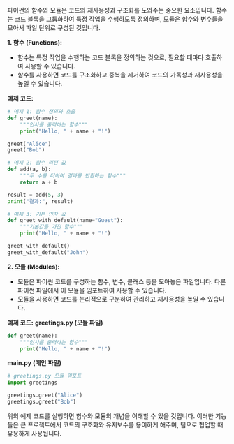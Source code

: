 파이썬의 함수와 모듈은 코드의 재사용성과 구조화를 도와주는 중요한 요소입니다. 함수는 코드 블록을 그룹화하여 특정 작업을 수행하도록 정의하며, 모듈은 함수와 변수들을 모아서 파일 단위로 구성된 것입니다. 

**1. 함수 (Functions):**
- 함수는 특정 작업을 수행하는 코드 블록을 정의하는 것으로, 필요할 때마다 호출하여 사용할 수 있습니다.
- 함수를 사용하면 코드를 구조화하고 중복을 제거하여 코드의 가독성과 재사용성을 높일 수 있습니다.

**예제 코드:**
```python
# 예제 1: 함수 정의와 호출
def greet(name):
    """인사를 출력하는 함수"""
    print("Hello, " + name + "!")

greet("Alice")
greet("Bob")

# 예제 2: 함수 리턴 값
def add(a, b):
    """두 수를 더하여 결과를 반환하는 함수"""
    return a + b

result = add(5, 3)
print("결과:", result)

# 예제 3: 기본 인자 값
def greet_with_default(name="Guest"):
    """기본값을 가진 함수"""
    print("Hello, " + name + "!")

greet_with_default()
greet_with_default("John")
```

**2. 모듈 (Modules):**
- 모듈은 파이썬 코드를 구성하는 함수, 변수, 클래스 등을 모아놓은 파일입니다. 다른 파이썬 파일에서 이 모듈을 임포트하여 사용할 수 있습니다.
- 모듈을 사용하면 코드를 논리적으로 구분하여 관리하고 재사용성을 높일 수 있습니다.

**예제 코드:**
**greetings.py (모듈 파일)**
```python
def greet(name):
    """인사를 출력하는 함수"""
    print("Hello, " + name + "!")
```

**main.py (메인 파일)**
```python
# greetings.py 모듈 임포트
import greetings

greetings.greet("Alice")
greetings.greet("Bob")
```

위의 예제 코드를 실행하면 함수와 모듈의 개념을 이해할 수 있을 것입니다. 이러한 기능들은 큰 프로젝트에서 코드의 구조화와 유지보수를 용이하게 해주며, 팀으로 협업할 때 유용하게 사용됩니다.